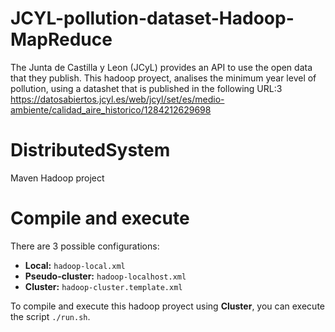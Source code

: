 # JCYL-pollution-dataset-Hadoop-MapReduce

The Junta de Castilla y Leon (JCyL) provides an API to use the open data that they publish.
This hadoop proyect, analises the minimum year level of pollution, using a datashet that is published in the following URL:3 
https://datosabiertos.jcyl.es/web/jcyl/set/es/medio-ambiente/calidad_aire_historico/1284212629698

# DistributedSystem
Maven Hadoop project

# Compile and execute

There are 3 possible configurations:
* **Local:** `hadoop-local.xml`
* **Pseudo-cluster:** `hadoop-localhost.xml`
* **Cluster:** `hadoop-cluster.template.xml`

To compile and execute this hadoop proyect using **Cluster**, you can execute the script `./run.sh`. 
